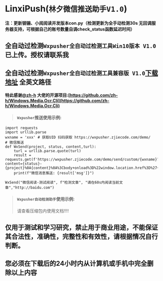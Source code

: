 # LinxiPush(`林夕微信推送助手V1.0`)
#### 注：更新钢镚、小阅阅读并发版本con.py（检测更新为全手动检测30s 无回调服务器支持，可根据自己的账号数量自调check_status函数延迟时间）

## 全自动过检测`Wxpusher全自动过检测工具Win10版本 V1.0`已上传。授权请联系我
## 全自动过检测`Wxpusher全自动过检测工具兼容版 V1.0`[下载地址](https://www.123pan.com/s/ZwqRVv-Um4Gd.html) 全英文路径
#### 特此感谢[@zh-h](https://github.com/zh-h) 大佬的开源项目:[https://github.com/zh-h/Windows.Media.Ocr.Cli](https://github.com/zh-h/Windows.Media.Ocr.Cli)

> #### `Wxpusher`推送使用示例:

    import requests
	import urllib.parse
	wxname = 'xxx' # 获取UID 扫码获取 https://wxpusher.zjiecode.com/demo/
	# 微信推送
	def WxSend(project, status, content,turl):
    	turl = urllib.parse.quote(turl)
    	result = requests.get(f'https://wxpusher.zjiecode.com/demo/send/custom/{wxname}?content={status}-{project}%0A{content}%0A%3Cbody+onload%3D%22window.location.href%3D%27{turl}%27%22%3E').json()
    	print(f"微信消息推送: {result['msg']}")

	WxSend("微信阅读-测试阅读", f"检测文章", "请在60s内阅读当前文章","http://baidu.com")
> #### `Wxpusher自动检测助手`使用示例:
> 请查看压缩包内使用文档!!!!
## 仅用于测试和学习研究，禁止用于商业用途，不能保证其合法性，准确性，完整性和有效性，请根据情况自行判断。
## 您必须在下载后的24小时内从计算机或手机中完全删除以上内容
